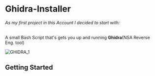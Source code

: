 # Ghidra-Installer

###### As my first project in this Account I decided to start with:

 A small Bash Script that's gets you up and running **Ghidra**(NSA Reverse Eng. tool) 

 ![GHIDRA_1](https://user-images.githubusercontent.com/48570596/54399877-d19bb180-46d9-11e9-9283-72cc890a9af9.png)

 
## Getting Started

